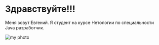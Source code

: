 # Здравствуйте!!!
Меня зовут Евгений. Я студент на курсе Нетологии по специальности Java разработчик.

![my photo](/Users/evgenijturkin/Desktop/MojohnProfile)